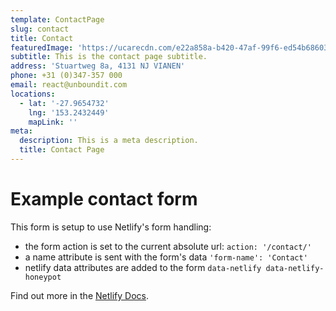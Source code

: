 ```yaml
---
template: ContactPage
slug: contact
title: Contact
featuredImage: 'https://ucarecdn.com/e22a858a-b420-47af-99f6-ed54b6860333/'
subtitle: This is the contact page subtitle.
address: 'Stuartweg 8a, 4131 NJ VIANEN'
phone: +31 (0)347-357 000
email: react@unboundit.com
locations:
  - lat: '-27.9654732'
    lng: '153.2432449'
    mapLink: ''
meta:
  description: This is a meta description.
  title: Contact Page
---
```


# Example contact form

This form is setup to use Netlify's form handling:

- the form action is set to the current absolute url: `action: '/contact/'`
- a name attribute is sent with the form's data `'form-name': 'Contact'`
- netlify data attributes are added to the form `data-netlify data-netlify-honeypot`

Find out more in the [Netlify Docs](https://www.netlify.com/docs/form-handling/).

